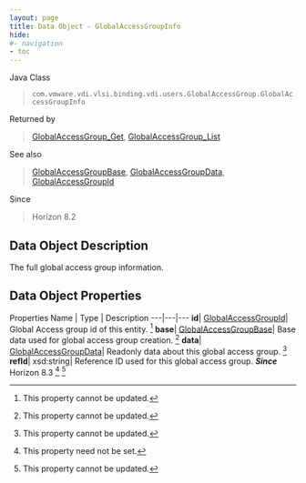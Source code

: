 ```yaml
---
layout: page
title: Data Object - GlobalAccessGroupInfo
hide:
#- navigation
- toc
---
```






Java Class
> `com.vmware.vdi.vlsi.binding.vdi.users.GlobalAccessGroup.GlobalAccessGroupInfo`

Returned by
> [GlobalAccessGroup_Get](vdi.users.GlobalAccessGroup.md#get), [GlobalAccessGroup_List](vdi.users.GlobalAccessGroup.md#list)

See also
> [GlobalAccessGroupBase](vdi.users.GlobalAccessGroup.GlobalAccessGroupBase.md), [GlobalAccessGroupData](vdi.users.GlobalAccessGroup.GlobalAccessGroupData.md), [GlobalAccessGroupId](vdi.entity.GlobalAccessGroupId.md)

Since
> Horizon 8.2


## Data Object Description

The full global access group information.

## Data Object Properties
Properties
Name |  Type |  Description
---|---|---
**id**| [GlobalAccessGroupId](vdi.entity.GlobalAccessGroupId.md)|  Global Access group id of this entity. [^2]
**base**| [GlobalAccessGroupBase](vdi.users.GlobalAccessGroup.GlobalAccessGroupBase.md)|  Base data used for global access group creation. [^2]
**data**| [GlobalAccessGroupData](vdi.users.GlobalAccessGroup.GlobalAccessGroupData.md)|  Readonly data about this global access group. [^2]
**refId**|  xsd:string|  Reference ID used for this global access group.  **_Since_** Horizon 8.3 [^1] [^2]


 


[^1]: This property need not be set.
[^2]: This property cannot be updated.
